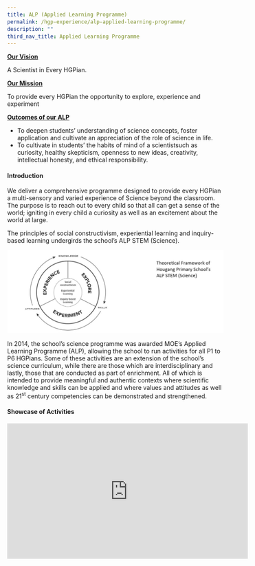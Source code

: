 ```yaml
---
title: ALP (Applied Learning Programme)
permalink: /hgp-experience/alp-applied-learning-programme/
description: ""
third_nav_title: Applied Learning Programme
---
```

<p><strong><u>Our Vision</u></strong></p>
<p>A Scientist in Every HGPian.</p>
<p><strong><u>Our Mission</u></strong></p>
<p>To provide every HGPian the opportunity to explore, experience and experiment</p>
<p><strong><u>Outcomes of our ALP</u></strong></p>
<ul>
<li>To deepen students&rsquo; understanding of science concepts, foster application and cultivate an appreciation of the role of science in life.</li>
<li>To cultivate in students&rsquo; the habits of mind of a scientistsuch as curiosity, healthy skepticism, openness to new ideas, creativity, intellectual honesty, and ethical responsibility.</li>
</ul>
<h4><strong>Introduction</strong></h4>
<p>We deliver a comprehensive programme designed to provide every HGPian a multi-sensory and varied experience of Science beyond the classroom. The purpose is to reach out to every child so that all can get a sense of the world; igniting in every child a curiosity as well as an excitement about the world at large.</p>
<p>The principles of social constructivism, experiential learning and inquiry-based learning undergirds the school&rsquo;s ALP STEM (Science).</p>
<img src="/images/alp.jpg">
<p>In 2014, the school&rsquo;s science programme was awarded MOE&rsquo;s Applied Learning Programme (ALP), allowing the school to run activities for all P1 to P6 HGPians. Some of these activities are an extension of the school&rsquo;s science curriculum, while there are those which are interdisciplinary and lastly, those that are conducted as part of enrichment. All of which is intended to provide meaningful and authentic contexts where scientific knowledge and skills can be applied and where values and attitudes as well as 21<sup>st</sup>&nbsp;century competencies can be demonstrated and strengthened.</p>
<h4><strong>Showcase of Activities</strong></h4>
<p><iframe src="https://www.youtube.com/embed/4lLdO3JRTJU" width="560" height="315" frameborder="0" allowfullscreen="allowfullscreen" data-mce-fragment="1"></iframe></p>